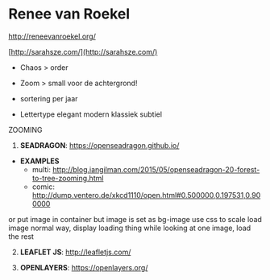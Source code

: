 # Renee van Roekel

http://reneevanroekel.org/

[http://sarahsze.com/](http://sarahsze.com/)

- Chaos > order
- Zoom > small voor de achtergrond!

- sortering per jaar

- Lettertype elegant modern klassiek subtiel


ZOOMING

1. __SEADRAGON__: https://openseadragon.github.io/
  - __EXAMPLES__
    - multi: http://blog.iangilman.com/2015/05/openseadragon-20-forest-to-tree-zooming.html
    - comic: http://dump.ventero.de/xkcd1110/open.html#0.500000,0.197531,0.900000

or put image in container but image is set as bg-image use css to scale
load image normal way, display loading thing
while looking at one image, load the rest



2. __LEAFLET JS__: http://leafletjs.com/



3. __OPENLAYERS__: https://openlayers.org/
